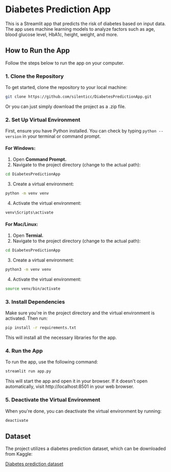 # Diabetes Prediction App

This is a Streamlit app that predicts the risk of diabetes based on input data. The app uses machine learning models to analyze factors such as age, blood glucose level, HbA1c, height, weight, and more.

## How to Run the App

Follow the steps below to run the app on your computer.

### 1. Clone the Repository

To get started, clone the repository to your local machine:

```bash
git clone https://github.com/silenticc/DiabetesPredictionApp.git
```

Or you can just simply download the project as a .zip file.
### 2. Set Up Virtual Environment

First, ensure you have Python installed. You can check by typing `python --version` in your terminal or command prompt.

#### For Windows:

1. Open **Command Prompt.**
2. Navigate to the project directory (change to the actual path):
```bash
cd DiabetesPredictionApp 
```
3. Create a virtual environment:
```bash
python -m venv venv
```
4. Activate the virtual environment:
```bash
venv\Scripts\activate
```

#### For Mac/Linux:

1. Open **Termial.**
2. Navigate to the project directory (change to the actual path):
```bash
cd DiabetesPredictionApp
```
3. Create a virtual environment:
```bash
python3 -m venv venv
```
4. Activate the virtual environment:
```bash
source venv/bin/activate
```

### 3. Install Dependencies
Make sure you're in the project directory and the virtual environment is activated. Then run:
```bash
pip install -r requirements.txt
```
This will install all the necessary libraries for the app.

### 4. Run the App
To run the app, use the following command:
```bash
streamlit run app.py
```
This will start the app and open it in your browser. If it doesn't open automatically, visit http://localhost:8501 in your web browser.

### 5. Deactivate the Virtual Environment
When you're done, you can deactivate the virtual environment by running:
```bash
deactivate
```

## Dataset

The project utilizes a diabetes prediction dataset, which can be downloaded from Kaggle:

[Diabetes prediction dataset](https://www.kaggle.com/datasets/iammustafatz/diabetes-prediction-dataset)
